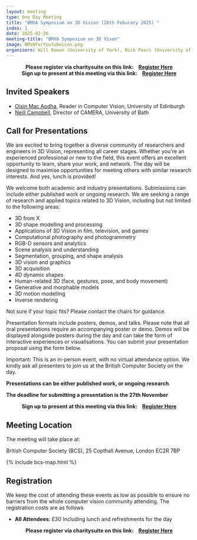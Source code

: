 ```yaml
---
layout: meeting
type: One Day Meeting
title: "BMVA Symposium on 3D Vision (26th Feburary 2025) "
index: 1
date: 2025-02-26
meeting-title: "BMVA Symposium on 3D Vison"
image: BMVAForYoutubeicon.png
organisers: Will Rowan (University of York), Nick Pears (University of York)
---
```


<div class="alert mt-3 alert-info" style="text-align:center;">
<span><strong>Please register via charitysuite on this link: &nbsp;&nbsp;
<a class="btn btn-warning" role="button" href="https://bmva.charitysuite.com/events/6z0pfosc">Register Here</a></strong></span>
</div>

<div class="alert mt-3 alert-info" style="text-align:center;">
<span><strong>Sign up to present at this meeting via this link: &nbsp;&nbsp;
<a class="btn btn-warning" role="button" href="https://bmva.charitysuite.com/forms/phpfrigb">Register Here</a></strong></span>
</div>

## Invited Speakers

* [Oisin Mac Aodha](https://homepages.inf.ed.ac.uk/omacaod/), Reader in Computer Vision, University of Edinburgh
* [Neill Campbell](https://ndfcampbell.org/), Director of CAMERA, University of Bath



## Call for Presentations

We are excited to bring together a diverse community of researchers and engineers in 3D
Vision, representing all career stages. Whether you're an experienced professional or new to
the field, this event offers an excellent opportunity to learn, share your work, and network. The day
will be designed to maximise opportunities for meeting others with similar research interests.
And yes, lunch is provided!

We welcome both academic and industry presentations. Submissions can include either
published work or ongoing research. We are seeking a range of research and applied topics
related to 3D Vision, including but not limited to the following areas:

* 3D from X
* 3D shape modelling and processing
* Applications of 3D Vision in film, television, and games
* Computational photography and photogrammetry
* RGB-D sensors and analytics
* Scene analysis and understanding
* Segmentation, grouping, and shape analysis
* 3D vision and graphics
* 3D acquisition
* 4D dynamic shapes
* Human-related 3D (face, gestures, pose, and body movement)
* Generative and morphable models
* 3D motion modelling
* Inverse rendering

Not sure if your topic fits? Please contact the chairs for guidance.

Presentation formats include posters, demos, and talks. Please note that all oral
presentations require an accompanying poster or demo. Demos will be displayed alongside
posters during the day and can take the form of interactive experiences or visualisations. You can submit
your presentation proposal using the form below.

Important: This is an in-person event, with no virtual attendance option. We kindly ask all
presenters to join us at the British Computer Society on the day.

**Presentations can be either published work, or ongoing research**. 

**The deadline for submitting a presentation is the 27th November**

<div class="alert mt-3 alert-info" style="text-align:center;">
<span><strong>Sign up to present at this meeting via this link: &nbsp;&nbsp;
<a class="btn btn-warning" role="button" href="https://bmva.charitysuite.com/forms/phpfrigb">Register Here</a></strong></span>
</div>

## Meeting Location

The meeting will take place at:

British Computer Society (BCS), 25 Copthall Avenue, London EC2R 7BP

{% include bcs-map.html %}

## Registration

We keep the cost of attending these events as low as possible to ensure no barriers from the whole computer vision community attending. 
The registration costs are as follows 
- **All Attendees**:  £30
Including lunch and refreshments for the day


<div class="alert mt-3 alert-info" style="text-align:center;">
<span><strong>Please register via charitysuite on this link: &nbsp;&nbsp;
<a class="btn btn-warning" role="button" href="https://bmva.charitysuite.com/events/6z0pfosc">Register Here</a></strong></span>
</div>




